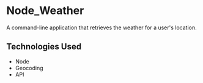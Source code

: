 # Node_Weather

A command-line application that retrieves the weather for a user's location.

## Technologies Used

- Node
- Geocoding
- API
